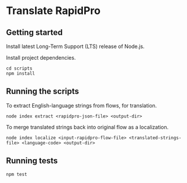 # Translate RapidPro

## Getting started

Install latest Long-Term Support (LTS) release of Node.js.

Install project dependencies.
```
cd scripts
npm install
```

## Running the scripts

To extract English-language strings from flows, for translation.
```
node index extract <rapidpro-json-file> <output-dir>
```

To merge translated strings back into original flow as a localization.
```
node index localize <input-rapidpro-flow-file> <translated-strings-file> <language-code> <output-dir>
```

## Running tests

```
npm test
```

